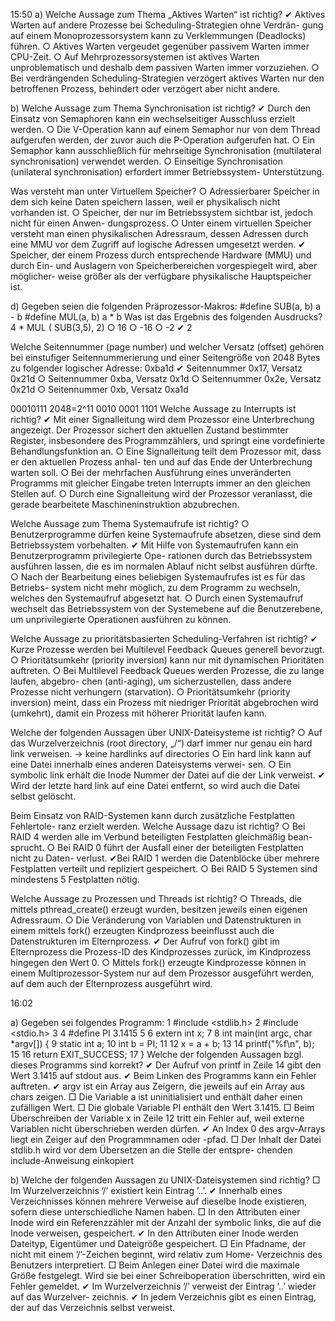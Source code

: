
15:50
a) Welche Aussage zum Thema „Aktives Warten“ ist richtig?
✔ Aktives Warten auf andere Prozesse bei Scheduling-Strategien ohne Verdrän-
gung auf einem Monoprozessorsystem kann zu Verklemmungen (Deadlocks)
führen.
○ Aktives Warten vergeudet gegenüber passivem Warten immer CPU-Zeit.
○ Auf Mehrprozessorsystemen ist aktives Warten unproblematisch und deshalb
dem passiven Warten immer vorzuziehen.
○ Bei verdrängenden Scheduling-Strategien verzögert aktives Warten nur den
betroffenen Prozess, behindert oder verzögert aber nicht andere.


b) Welche Aussage zum Thema Synchronisation ist richtig?
✔ Durch den Einsatz von Semaphoren kann ein wechselseitiger Ausschluss erzielt
werden.
○ Die V-Operation kann auf einem Semaphor nur von dem Thread aufgerufen
werden, der zuvor auch die P-Operation aufgerufen hat.
○ Ein Semaphor kann ausschließlich für mehrseitige Synchronisation (multilateral
synchronisation) verwendet werden.
○ Einseitige Synchronisation (unilateral synchronisation) erfordert immer Betriebssystem-
Unterstützung.

 Was versteht man unter Virtuellem Speicher?
○ Adressierbarer Speicher in dem sich keine Daten speichern lassen, weil er
physikalisch nicht vorhanden ist.
○ Speicher, der nur im Betriebssystem sichtbar ist, jedoch nicht für einen Anwen-
dungsprozess.
○ Unter einem virtuellen Speicher versteht man einen physikalischen Adressraum,
dessen Adressen durch eine MMU vor dem Zugriff auf logische Adressen
umgesetzt werden.
✔ Speicher, der einem Prozess durch entsprechende Hardware (MMU) und durch
Ein- und Auslagern von Speicherbereichen vorgespiegelt wird, aber möglicher-
weise größer als der verfügbare physikalische Hauptspeicher ist.

d) Gegeben seien die folgenden Präprozessor-Makros:
#define SUB(a, b) a - b
#define MUL(a, b) a * b
Was ist das Ergebnis des folgenden Ausdrucks? 4 * MUL ( SUB(3,5), 2)
○ 16
○ -16
○ -2
✔ 2

 Welche Seitennummer (page number) und welcher Versatz (offset) gehören bei
einstufiger Seitennummerierung und einer Seitengröße von 2048 Bytes zu folgender
logischer Adresse: 0xba1d
✔ Seitennummer 0x17, Versatz 0x21d
○ Seitennummer 0xba, Versatz 0x1d
○ Seitennummer 0x2e, Versatz 0x21d
○ Seitennummer 0xb, Versatz 0xa1d

00010111 
2048=2^11
0010 0001 1101 
Welche Aussage zu Interrupts ist richtig?
✔ Mit einer Signalleitung wird dem Prozessor eine Unterbrechung angezeigt. Der
Prozessor sichert den aktuellen Zustand bestimmter Register, insbesondere des
Programmzählers, und springt eine vordefinierte Behandlungsfunktion an.
○ Eine Signalleitung teilt dem Prozessor mit, dass er den aktuellen Prozess anhal-
ten und auf das Ende der Unterbrechung warten soll.
○ Bei der mehrfachen Ausführung eines unveränderten Programms mit gleicher
Eingabe treten Interrupts immer an den gleichen Stellen auf.
○ Durch eine Signalleitung wird der Prozessor veranlasst, die gerade bearbeitete
Maschineninstruktion abzubrechen.

Welche Aussage zum Thema Systemaufrufe ist richtig?
○ Benutzerprogramme dürfen keine Systemaufrufe absetzen, diese sind dem
Betriebssystem vorbehalten.
✔ Mit Hilfe von Systemaufrufen kann ein Benutzerprogramm privilegierte Ope-
rationen durch das Betriebssystem ausführen lassen, die es im normalen Ablauf
nicht selbst ausführen dürfte.
○ Nach der Bearbeitung eines beliebigen Systemaufrufes ist es für das Betriebs-
system nicht mehr möglich, zu dem Programm zu wechseln, welches den
Systemaufruf abgesetzt hat.
○ Durch einen Systemaufruf wechselt das Betriebssystem von der Systemebene
auf die Benutzerebene, um unprivilegierte Operationen ausführen zu können.

Welche Aussage zu prioritätsbasierten Scheduling-Verfahren ist richtig?
✔ Kurze Prozesse werden bei Multilevel Feedback Queues generell bevorzugt.
○ Prioritätsumkehr (priority inversion) kann nur mit dynamischen Prioritäten
auftreten.
○ Bei Multilevel Feedback Queues werden Prozesse, die zu lange laufen, abgebro-
chen (anti-aging), um sicherzustellen, dass andere Prozesse nicht verhungern
(starvation).
○ Prioritätsumkehr (priority inversion) meint, dass ein Prozess mit niedriger
Priorität abgebrochen wird (umkehrt), damit ein Prozess mit höherer Priorität
laufen kann.


 Welche der folgenden Aussagen über UNIX-Dateisysteme ist richtig?
○ Auf das Wurzelverzeichnis (root directory, „/“) darf immer nur genau ein hard
link verweisen.
-> keine hardlinks auf directories
○ Ein hard link kann auf eine Datei innerhalb eines anderen Dateisystems verwei-
sen.
○ Ein symbolic link erhält die Inode Nummer der Datei auf die der Link verweist.
✔ Wird der letzte hard link auf eine Datei entfernt, so wird auch die Datei selbst
gelöscht.

Beim Einsatz von RAID-Systemen kann durch zusätzliche Festplatten Fehlertole-
ranz erzielt werden. Welche Aussage dazu ist richtig?
○ Bei RAID 4 werden alle im Verbund beteiligten Festplatten gleichmäßig bean-
sprucht.
○ Bei RAID 0 führt der Ausfall einer der beteiligten Festplatten nicht zu Daten-
verlust.
✔Bei RAID 1 werden die Datenblöcke über mehrere Festplatten verteilt und
repliziert gespeichert.
○ Bei RAID 5 Systemen sind mindestens 5 Festplatten nötig.

Welche Aussage zu Prozessen und Threads ist richtig?
○ Threads, die mittels pthread_create() erzeugt wurden, besitzen jeweils
einen eigenen Adressraum.
○ Die Veränderung von Variablen und Datenstrukturen in einem mittels fork()
erzeugten Kindprozess beeinflusst auch die Datenstrukturen im Elternprozess.
✔ Der Aufruf von fork() gibt im Elternprozess die Prozess-ID des Kindprozesses
zurück, im Kindprozess hingegen den Wert 0.
○ Mittels fork() erzeugte Kindprozesse können in einem Multiprozessor-System
nur auf dem Prozessor ausgeführt werden, auf dem auch der Elternprozess
ausgeführt wird.

16:02


a) Gegeben sei folgendes Programm:
1 #include <stdlib.h>
2 #include <stdio.h>
3
4 #define PI 3.1415
5
6 extern int x;
7
8 int main(int argc, char *argv[]) {
9 static int a;
10 int b = PI;
11
12 x = a + b;
13
14 printf("%f\n", b);
15
16 return EXIT_SUCCESS;
17 }
Welche der folgenden Aussagen bzgl. dieses Programms sind korrekt?
✔ Der Aufruf von printf in Zeile 14 gibt den Wert 3.1415 auf stdout aus.
✔ Beim Linken des Programms kann ein Fehler auftreten.
✔  argv ist ein Array aus Zeigern, die jeweils auf ein Array aus chars zeigen.
□ Die Variable a ist uninitialisiert und enthält daher einen zufälligen Wert.
□ Die globale Variable PI enthält den Wert 3.1415.
□ Beim Überschreiben der Variable x in Zeile 12 tritt ein Fehler auf, weil externe
Variablen nicht überschrieben werden dürfen.
✔  An Index 0 des argv-Arrays liegt ein Zeiger auf den Programmnamen oder
-pfad.
□ Der Inhalt der Datei stdlib.h wird vor dem Übersetzen an die Stelle der entspre-
chenden include-Anweisung einkopiert



b) Welche der folgenden Aussagen zu UNIX-Dateisystemen sind richtig?
□ Im Wurzelverzeichnis ’/’ existiert kein Eintrag ’..’.
✔ Innerhalb eines Verzeichnisses können mehrere Verweise auf dieselbe Inode
existieren, sofern diese unterschiedliche Namen haben.
□ In den Attributen einer Inode wird ein Referenzzähler mit der Anzahl der
symbolic links, die auf die Inode verweisen, gespeichert.
✔ In den Attributen einer Inode werden Dateityp, Eigentümer und Dateigröße
gespeichert.
□ Ein Pfadname, der nicht mit einem ’/’-Zeichen beginnt, wird relativ zum Home-
Verzeichnis des Benutzers interpretiert.
□ Beim Anlegen einer Datei wird die maximale Größe festgelegt. Wird sie bei
einer Schreiboperation überschritten, wird ein Fehler gemeldet.
✔ Im Wurzelverzeichnis ’/’ verweist der Eintrag ’..’ wieder auf das Wurzelver-
zeichnis.
✔ In jedem Verzeichnis gibt es einen Eintrag, der auf das Verzeichnis selbst
verweist.


